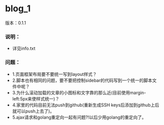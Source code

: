 # blog_1
版本：0.1.1

### 说明：
* 详见info.txt




### 问题：
* 1.页面框架布局要不要统一写到layout样式？
* 2.脚本也有相同的问题，要不要把控制sidebar的代码写到一个统一的脚本文件中呢？
* 3.为什么滚动加载的文章的小图标和文字靠的那么近(目前使用margin-left:5px来使样式统一)？
* 4.家里的代码目前无法push到github(重新生成SSH keys后添加到github上后就可以push上去了)。
* 5.ajax请求和golang重定向一起有问题?!以后少用golang的重定向了。
